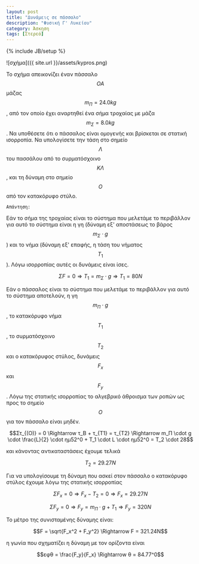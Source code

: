 ```yaml
---
layout: post
title: "Δυνάμεις σε πάσσαλο"
description: "Φυσική Γ' Λυκείου"
category: Άσκηση
tags: [Στερεό]
---
```

{% include JB/setup %}

![σχήμα]({{ site.url }}/assets/kypros.png) 

Το σχήμα απεικονίζει έναν πάσσαλο $$OA$$ μάζας $$m_Π = 24.0 kg$$, από τον οποίο έχει αναρτηθεί ένα σήμα τροχαίας
με μάζα $$m_Σ = 8.0 kg$$. Να υποθέσετε ότι ο πάσσαλος είναι ομογενής και βρίσκεται σε στατική ισορροπία. Να υπολογίσετε
την τάση στο σημείο $$Λ$$ του πασσάλου από το συρματόσχοινο $$ΚΛ$$, και τη δύναμη στο σημείο $$Ο$$ από τον κατακόρυφο
στύλο.


`Απάντηση:`

Εάν το σήμα της τροχαίας είναι το σύστημα που μελετάμε το περιβάλλον για αυτό το σύστημα είναι η γη (δύναμη εξ' αποστάσεως
το βάρος $$m_Σ \cdot g$$) και το νήμα (δύναμη εξ' επαφής, η τάση του νήματος $$Τ_1$$). Λόγω ισορροπίας αυτές οι δυνάμεις
είναι ίσες.

$$ΣF = 0 \Rightarrow T_1 = m_Σ \cdot g \Rightarrow T_1 = 80N$$


Εάν ο πάσσαλος είναι το σύστημα που μελετάμε το περιβάλλον για αυτό το σύστημα αποτελούν, η γη $$m_Π \cdot g$$, το 
κατακόρυφο νήμα $$Τ_1$$, το συρματόσχοινο $$Τ_2$$ και ο κατακόρυφος στύλος, δυνάμεις $$F_x$$ και $$F_y$$.
Λόγω της στατικής ισορροπίας το αλγεβρικό άθροισμα των ροπών ως προς το σημείο $$Ο$$ για τον πάσσαλο είναι μηδέν.

$$Στ_{(Ο)} = 0 \Rightarrow τ_Β + τ_{Τ1} = τ_{Τ2} \Rightarrow m_Π \cdot g \cdot \frac{L}{2} \cdot ημ52^0 + Τ_1 \cdot L \cdot ημ52^0
= Τ_2 \cdot 28$$

και κάνοντας αντικαταστάσεις έχουμε τελικά

$$Τ_2 = 29.27Ν$$

Για να υπολογίσουμε τη δύναμη που ασκεί στον πάσσαλο ο κατακόρυφο στύλος έχουμε λόγω της στατικής ισορροπίας

$$ΣF_x = 0 \Rightarrow F_x - T_2 = 0 \Rightarrow F_x = 29.27N$$

$$ΣF_y = 0 \Rightarrow F_y = m_Π \cdot g + T_1 \Rightarrow F_y = 320N$$

Το μέτρο της συνισταμένης δύναμης είναι:

$$F = \sqrt{F_x^2 + F_y^2} \Rightarrow F = 321.24N$$

η γωνία που σχηματίζει η δύναμη με τον ορίζοντα είναι

$$εφθ = \frac{F_y}{F_x} \Rightarrow θ = 84.77^0$$
